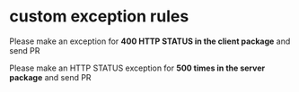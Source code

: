 # custom exception rules

Please make an exception for **400 HTTP STATUS in the client package** and send PR

Please make an HTTP STATUS exception for **500 times in the server package** and send PR